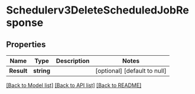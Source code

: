 # Schedulerv3DeleteScheduledJobResponse

## Properties
Name | Type | Description | Notes
------------ | ------------- | ------------- | -------------
**Result** | **string** |  | [optional] [default to null]

[[Back to Model list]](../README.md#documentation-for-models) [[Back to API list]](../README.md#documentation-for-api-endpoints) [[Back to README]](../README.md)

